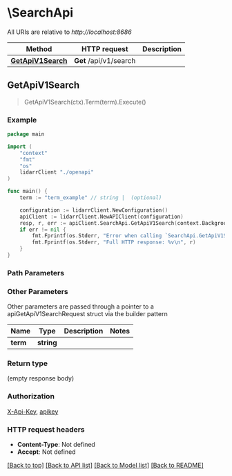 # \SearchApi

All URIs are relative to *http://localhost:8686*

Method | HTTP request | Description
------------- | ------------- | -------------
[**GetApiV1Search**](SearchApi.md#GetApiV1Search) | **Get** /api/v1/search | 



## GetApiV1Search

> GetApiV1Search(ctx).Term(term).Execute()



### Example

```go
package main

import (
    "context"
    "fmt"
    "os"
    lidarrClient "./openapi"
)

func main() {
    term := "term_example" // string |  (optional)

    configuration := lidarrClient.NewConfiguration()
    apiClient := lidarrClient.NewAPIClient(configuration)
    resp, r, err := apiClient.SearchApi.GetApiV1Search(context.Background()).Term(term).Execute()
    if err != nil {
        fmt.Fprintf(os.Stderr, "Error when calling `SearchApi.GetApiV1Search``: %v\n", err)
        fmt.Fprintf(os.Stderr, "Full HTTP response: %v\n", r)
    }
}
```

### Path Parameters



### Other Parameters

Other parameters are passed through a pointer to a apiGetApiV1SearchRequest struct via the builder pattern


Name | Type | Description  | Notes
------------- | ------------- | ------------- | -------------
 **term** | **string** |  | 

### Return type

 (empty response body)

### Authorization

[X-Api-Key](../README.md#X-Api-Key), [apikey](../README.md#apikey)

### HTTP request headers

- **Content-Type**: Not defined
- **Accept**: Not defined

[[Back to top]](#) [[Back to API list]](../README.md#documentation-for-api-endpoints)
[[Back to Model list]](../README.md#documentation-for-models)
[[Back to README]](../README.md)

